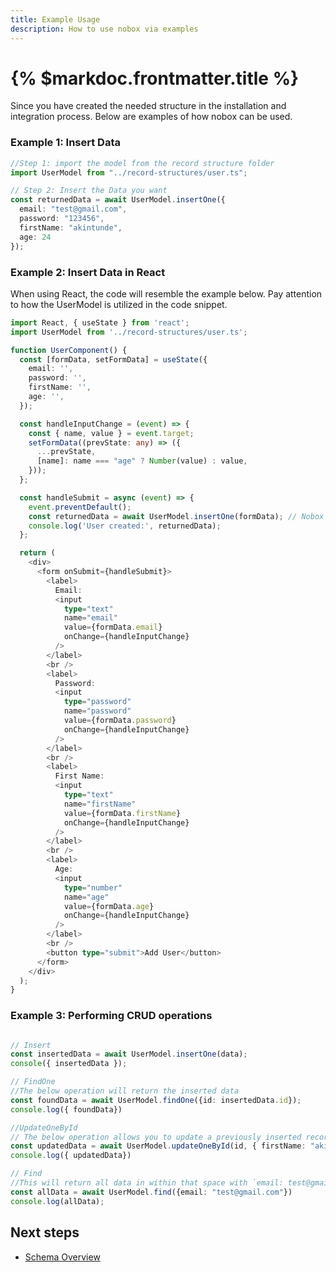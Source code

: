 ```yaml
---
title: Example Usage
description: How to use nobox via examples
---
```


# {% $markdoc.frontmatter.title %}

Since you have created the needed structure in the installation and integration process. Below are examples of how nobox can be used.

### Example 1: Insert Data

  ```ts
  //Step 1: import the model from the record structure folder
  import UserModel from "../record-structures/user.ts";

  // Step 2: Insert the Data you want 
  const returnedData = await UserModel.insertOne({
    email: "test@gmail.com",
    password: "123456",
    firstName: "akintunde",
    age: 24
  });
  ```

### Example 2: Insert Data in React

When using React, the code will resemble the example below. Pay attention to how the UserModel is utilized in the code snippet.

```ts
import React, { useState } from 'react';
import UserModel from '../record-structures/user.ts';

function UserComponent() {
  const [formData, setFormData] = useState({
    email: '',
    password: '',
    firstName: '',
    age: '',
  });

  const handleInputChange = (event) => {
    const { name, value } = event.target;
    setFormData((prevState: any) => ({
      ...prevState,
      [name]: name === "age" ? Number(value) : value,
    }));
  };

  const handleSubmit = async (event) => {
    event.preventDefault();
    const returnedData = await UserModel.insertOne(formData); // Nobox was used here
    console.log('User created:', returnedData);
  };

  return (
    <div>
      <form onSubmit={handleSubmit}>
        <label>
          Email:
          <input
            type="text"
            name="email"
            value={formData.email}
            onChange={handleInputChange}
          />
        </label>
        <br />
        <label>
          Password:
          <input
            type="password"
            name="password"
            value={formData.password}
            onChange={handleInputChange}
          />
        </label>
        <br />
        <label>
          First Name:
          <input
            type="text"
            name="firstName"
            value={formData.firstName}
            onChange={handleInputChange}
          />
        </label>
        <br />
        <label>
          Age:
          <input
            type="number"
            name="age"
            value={formData.age}
            onChange={handleInputChange}
          />
        </label>
        <br />
        <button type="submit">Add User</button>
      </form>
    </div>
  );
}
```

### Example 3: Performing CRUD operations
 
 ```ts

// Insert
const insertedData = await UserModel.insertOne(data);
console({ insertedData });

// FindOne
//The below operation will return the inserted data
const foundData = await UserModel.findOne({id: insertedData.id});
console.log({ foundData})

//UpdateOneById
// The below operation allows you to update a previously inserted record with its id
const updatedData = await UserModel.updateOneById(id, { firstName: "akin2"})
console.log({ updatedData})

// Find
//This will return all data in within that space with `email: test@gmail.com`
const allData = await UserModel.find({email: "test@gmail.com"})
console.log(allData);
```
## Next steps

- [Schema Overview](//schema/overview)
